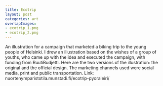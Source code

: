 ```yaml
---
title: Ecotrip
layout: post
categories: art
overlapImages:
- ecotrip_1.png
- ecotrip_2.png
---
```


An illustration for a campaign that marketed a biking trip to the young people of Helsinki. I drew an illustration based on the wishes of a group of youths, who came up with the idea and executed the campaign, with funding from RuutiBudjetti. Here are the two versions of the illustration: the original and the official design. The marketing channels used were social media, print and public transportation. Link: nuortenymparistotila.munstadi.fi/ecotrip-pyoraleiri/
